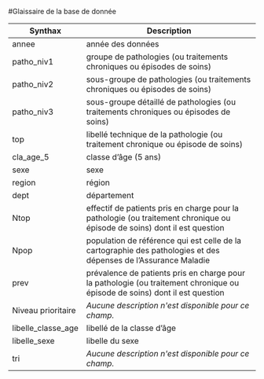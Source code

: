 #Glaissaire de la base de donnée

| Synthax | Description|
| ----------- | ----------- |
| annee | année des données |
| patho_niv1 | groupe de pathologies (ou traitements chroniques ou épisodes de soins) |
| patho_niv2 | sous-groupe de pathologies (ou traitements chroniques ou épisodes de soins) |
|patho_niv3 | sous-groupe détaillé de pathologies (ou traitements chroniques ou épisodes de soins)|
|top |libellé technique de la pathologie (ou traitement chronique ou épisode de soins)|
|cla_age_5 | classe d’âge (5 ans) |
| sexe |sexe |
| region |région|
|dept | département|
|Ntop |effectif de patients pris en charge pour la pathologie (ou traitement chronique ou épisode de soins) dont il est question|
| Npop |population de référence qui est celle de la cartographie des pathologies et des dépenses de l’Assurance Maladie|
| prev |prévalence de patients pris en charge pour la pathologie (ou traitement chronique ou épisode de soins) dont il est question |
| Niveau prioritaire | *Aucune description n'est disponible pour ce champ.*|
|libelle_classe_age |libellé de la classe d’âge |
| libelle_sexe | libelle du sexe |
| tri | *Aucune description n'est disponible pour ce champ.*|